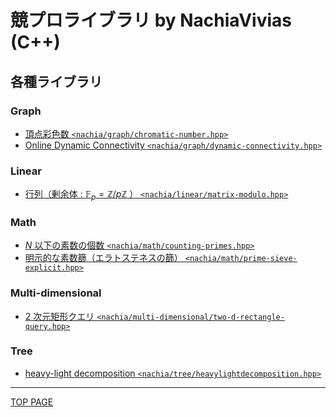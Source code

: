 # 競プロライブラリ by NachiaVivias (C++)

## 各種ライブラリ

### Graph

- [頂点彩色数 `<nachia/graph/chromatic-number.hpp>`](graph/chromatic-number.md)
- [Online Dynamic Connectivity `<nachia/graph/dynamic-connectivity.hpp>`](graph/dynamic-connectivity.md)

### Linear

- [行列（剰余体 : $\mathbb{F}_p=\mathbb{Z}/p\mathbb{Z}$ ） `<nachia/linear/matrix-modulo.hpp>`](linear/matrix-modulo.md)

### Math

- [$N$ 以下の素数の個数 `<nachia/math/counting-primes.hpp>`](math/counting-primes.md)
- [明示的な素数篩（エラトステネスの篩） `<nachia/math/prime-sieve-explicit.hpp>`](math/prime-sieve-explicit.md)

### Multi-dimensional

- [$2$ 次元矩形クエリ `<nachia/multi-dimensional/two-d-rectangle-query.hpp>`](multi-dimensional/two-d-rectangle-query.md)

### Tree

- [heavy-light decomposition `<nachia/tree/heavylightdecomposition.hpp>`](tree/heavy-light-decomposition.md)
<!--

- [重心分解二分探索木 `<nachia/tree/centroid-decomposition-binary-tree.hpp>`](tree/centroid-decomposition-binary-tree.md)
- [木の中心 `<nachia/tree/tree-center.hpp>`](tree/tree-center.md)
- [木の重心 `<nachia/tree/tree-centroid.hpp>`](tree/tree-centroid.md)
- [木の直径 `<nachia/tree/tree-diameter.hpp>`](tree/tree-diameter.md)
- [木の同型性判定 AHU algorithm `<nachia/tree/ahu-algorithm.hpp>`](tree/ahu-algorithm.md)

-->

---

[TOP PAGE](https://nachiavivias.github.io/cp-library/)


<script type="text/x-mathjax-config">MathJax.Hub.Config({tex2jax:{inlineMath:[['\$','\$']],processEscapes:true},CommonHTML: {matchFontHeight:false}});</script>
<script type="text/javascript" async src="https://cdnjs.cloudflare.com/ajax/libs/mathjax/2.7.1/MathJax.js?config=TeX-MML-AM_CHTML"></script>
